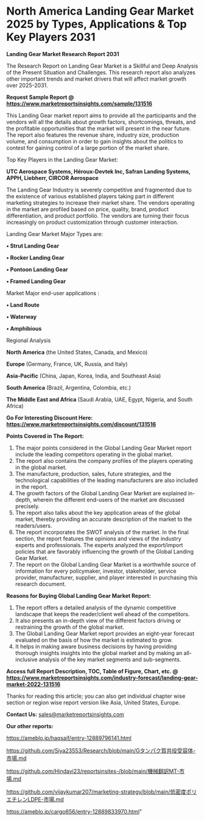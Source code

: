 # North America Landing Gear Market 2025 by Types, Applications & Top Key Players 2031

<strong>Landing Gear Market Research Report 2031</strong>

The Research Report on Landing Gear Market is a Skillful and Deep Analysis of the Present Situation and Challenges. This research report also analyzes other important trends and market drivers that will affect market growth over 2025-2031.

<strong>Request Sample Report @ <a href=https://www.marketreportsinsights.com/sample/131516>https://www.marketreportsinsights.com/sample/131516</a></strong>

This Landing Gear market report aims to provide all the participants and the vendors will all the details about growth factors, shortcomings, threats, and the profitable opportunities that the market will present in the near future. The report also features the revenue share, industry size, production volume, and consumption in order to gain insights about the politics to contest for gaining control of a large portion of the market share.

Top Key Players in the Landing Gear Market:

<strong>UTC Aerospace Systems, Héroux-Devtek Inc, Safran Landing Systems, APPH, Liebherr, CIRCOR Aerospace</strong>

The Landing Gear Industry is severely competitive and fragmented due to the existence of various established players taking part in different marketing strategies to increase their market share. The vendors operating in the market are profiled based on price, quality, brand, product differentiation, and product portfolio. The vendors are turning their focus increasingly on product customization through customer interaction.

Landing Gear Market Major Types are:

<strong>• Strut Landing Gear

• Rocker Landing Gear

• Pontoon Landing Gear

• Framed Landing Gear</strong>

Market Major end-user applications :

<strong>• Land Route

• Waterway

• Amphibious</strong>

Regional Analysis

</u><strong><b>North America</b></strong> (the United States, Canada, and Mexico)

<strong><b>Europe </b></strong>(Germany, France, UK, Russia, and Italy)

<strong><b>Asia-Pacific</b></strong> (China, Japan, Korea, India, and Southeast Asia)

<strong><b>South America</b></strong> (Brazil, Argentina, Colombia, etc.)

<strong><b>The Middle East and Africa</b></strong> (Saudi Arabia, UAE, Egypt, Nigeria, and South Africa)

<strong>Go For Interesting Discount Here: <a href=https://www.marketreportsinsights.com/discount/131516>https://www.marketreportsinsights.com/discount/131516</a></strong>

<strong>Points Covered in The Report:</strong>
<ol>
  <li>The major points considered in the Global Landing Gear Market report include the leading competitors operating in the global market.</li>
  <li>The report also contains the company profiles of the players operating in the global market.</li>
  <li>The manufacture, production, sales, future strategies, and the technological capabilities of the leading manufacturers are also included in the report.</li>
  <li>The growth factors of the Global Landing Gear Market are explained in-depth, wherein the different end-users of the market are discussed precisely.</li>
  <li>The report also talks about the key application areas of the global market, thereby providing an accurate description of the market to the readers/users.</li>
  <li>The report incorporates the SWOT analysis of the market. In the final section, the report features the opinions and views of the industry experts and professionals. The experts analyzed the export/import policies that are favorably influencing the growth of the Global Landing Gear Market.</li>
  <li>The report on the Global Landing Gear Market is a worthwhile source of information for every policymaker, investor, stakeholder, service provider, manufacturer, supplier, and player interested in purchasing this research document.</li>
</ol>
<strong>Reasons for Buying Global Landing Gear Market Report:</strong>

<ol>
  <li>The report offers a detailed analysis of the dynamic competitive landscape that keeps the reader/client well ahead of the competitors.</li>
  <li>It also presents an in-depth view of the different factors driving or restraining the growth of the global market.</li>
  <li>The Global Landing Gear Market report provides an eight-year forecast evaluated on the basis of how the market is estimated to grow.</li>
  <li>It helps in making aware business decisions by having providing thorough insights insights into the global market and by making an all-inclusive analysis of the key market segments and sub-segments.</li>
</ol>
<strong>Access full Report Description, TOC, Table of Figure, Chart, etc. @ <a href=https://www.marketreportsinsights.com/industry-forecast/landing-gear-market-2022-131516>https://www.marketreportsinsights.com/industry-forecast/landing-gear-market-2022-131516</a></strong>


Thanks for reading this article; you can also get individual chapter wise section or region wise report version like Asia, United States, Europe.

<strong>Contact Us:</strong>
sales@marketreportsinsights.com

<strong>Our other reports:</strong>

<a href=https://ameblo.jp/haqsaif/entry-12889796141.html>https://ameblo.jp/haqsaif/entry-12889796141.html</a>

<a href=https://github.com/Siya23553/Research/blob/main/Gタンパク質共役受容体-市場.md>https://github.com/Siya23553/Research/blob/main/Gタンパク質共役受容体-市場.md</a>

<a href=https://github.com/Hindavi23/reportsinsites-/blob/main/機械翻訳MT-市場.md>https://github.com/Hindavi23/reportsinsites-/blob/main/機械翻訳MT-市場.md</a>

<a href=https://github.com/vijaykumar207/marketing-strategy/blob/main/低密度ポリエチレンLDPE-市場.md>https://github.com/vijaykumar207/marketing-strategy/blob/main/低密度ポリエチレンLDPE-市場.md</a>

<a href=https://ameblo.jp/cargo656/entry-12889833970.html>https://ameblo.jp/cargo656/entry-12889833970.html</a>"
